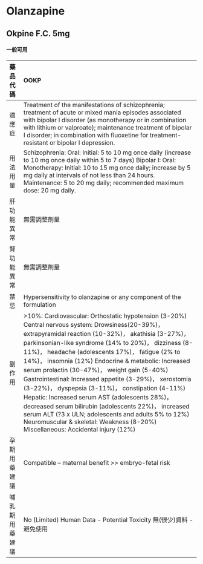 # Olanzapine

## Okpine F.C. 5mg

#### 一般可用

| 藥品代碼       | OOKP                                                                                                                                                                                                                                                                                                                                                                                                                                                                                                                                                                                                                                                                                                                                     |
|:---------------|:-----------------------------------------------------------------------------------------------------------------------------------------------------------------------------------------------------------------------------------------------------------------------------------------------------------------------------------------------------------------------------------------------------------------------------------------------------------------------------------------------------------------------------------------------------------------------------------------------------------------------------------------------------------------------------------------------------------------------------------------|
| 適應症         | Treatment of the manifestations of schizophrenia; treatment of acute or mixed mania episodes associated with bipolar I disorder (as monotherapy or in combination with lithium or valproate); maintenance treatment of bipolar I disorder; in combination with fluoxetine for treatment-resistant or bipolar I depression.                                                                                                                                                                                                                                                                                                                                                                                                               |
| 用法用量       | Schizophrenia: Oral: Initial: 5 to 10 mg once daily (increase to 10 mg once daily within 5 to 7 days) Bipolar I: Oral: Monotherapy: Initial: 10 to 15 mg once daily; increase by 5 mg daily at intervals of not less than 24 hours. Maintenance: 5 to 20 mg daily; recommended maximum dose: 20 mg daily.                                                                                                                                                                                                                                                                                                                                                                                                                                |
| 肝功能異常     | 無需調整劑量                                                                                                                                                                                                                                                                                                                                                                                                                                                                                                                                                                                                                                                                                                                             |
| 腎功能異常     | 無需調整劑量                                                                                                                                                                                                                                                                                                                                                                                                                                                                                                                                                                                                                                                                                                                             |
| 禁忌           | Hypersensitivity to olanzapine or any component of the formulation                                                                                                                                                                                                                                                                                                                                                                                                                                                                                                                                                                                                                                                                       |
| 副作用         | >10%: Cardiovascular: Orthostatic hypotension (3-20%) Central nervous system: Drowsiness(20-39%)， extrapyramidal reaction (10-32%)， akathisia (3-27%)， parkinsonian-like syndrome (14% to 20%)， dizziness (8-11%)， headache (adolescents 17%)， fatigue (2% to 14%)， insomnia (12%) Endocrine & metabolic: Increased serum prolactin (30-47%)， weight gain (5-40%) Gastrointestinal: Increased appetite (3-29%)， xerostomia (3-22%)， dyspepsia (3-11%)， constipation (4-11%) Hepatic: Increased serum AST (adolescents 28%)， decreased serum bilirubin (adolescents 22%)， increased serum ALT (?3 x ULN; adolescents and adults 5% to 12%) Neuromuscular & skeletal: Weakness (8-20%) Miscellaneous: Accidental injury (12%) |
| 孕期用藥建議   | Compatible – maternal benefit >> embryo-fetal risk                                                                                                                                                                                                                                                                                                                                                                                                                                                                                                                                                                                                                                                                                       |
| 哺乳期用藥建議 | No (Limited) Human Data - Potential Toxicity 無(很少)資料 - 避免使用                                                                                                                                                                                                                                                                                                                                                                                                                                                                                                                                                                                                                                                                     |

